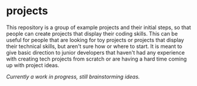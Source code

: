 # projects
This repository is a group of example projects and their initial steps, so that people can create projects that display their coding skills.
This can be useful for people that are looking for toy projects or projects that display their technical skills, but aren't sure how or where to start.
It is meant to give basic direction to junior developers that haven't had any experience with creating tech projects from scratch or are having a hard time coming up with project ideas.

*Currently a work in progress, still brainstorming ideas.*
